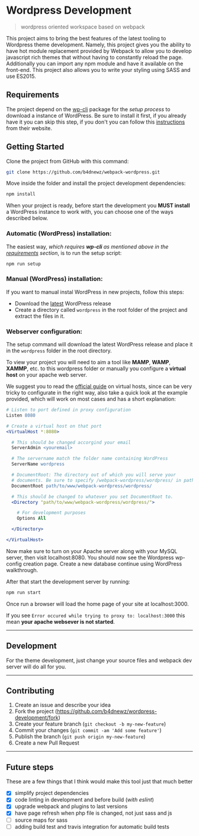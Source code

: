 # Wordpress Development
> wordpress oriented workspace based on webpack

This project aims to bring the best features of the latest tooling to Wordpress theme development. Namely, this project gives you the ability to have hot module replacement provided by Webpack to allow you to develop javascript rich themes that without having to constantly reload the page. Additionally you can import any npm module and have it available on the front-end. This project also allows you to write your styling using SASS and use ES2015.

## Requirements

The project depend on the [wp-cli](http://wp-cli.org/) package for the _setup process_ to download a instance of WordPress. Be sure to install it first, if you already have it you can skip this step, if you don't you can follow this [instructions](http://wp-cli.org/#installing) from their website.

## Getting Started

Clone the project from GitHub with this command:

```bash
git clone https://github.com/b4dnewz/webpack-wordpress.git
```

Move inside the folder and install the project development dependencies:

```bash
npm install
```

When your project is ready, before start the development you __MUST install__ a WordPress instance to work with, you can choose one of the ways described below.

### Automatic (WordPress) installation:

The easiest way, _which requires __wp-cli__ as mentioned above in the [requirements](https://github.com/codekraft-studio/webstart#requirements) section_, is to run the setup script:

```bash
npm run setup
```

### Manual (WordPress) installation:

If you want to manual instal WordPress in new projects, follow this steps:
  * Download the [latest](https://wordpress.org/latest.zip) WordPress release
  * Create a directory called `wordpress` in the root folder of the project and extract the files in it.

### Webserver configuration:

The setup command will download the latest WordPress release and place it in the `wordpress` folder in the root directory.

To view your project you will need to aim a tool like __MAMP__, __WAMP__, __XAMMP__, etc. to this wordpress folder or manually you configure a __virtual host__ on your apache web server.

We suggest you to read the [official guide](https://httpd.apache.org/docs/2.4/vhosts/) on virtual hosts, since can be very tricky to configurate in the right way, also take a quick look at the example provided, which will work on most cases and has a short explanation:

```apache
# Listen to port defined in proxy configuration
Listen 8080

# Create a virtual host on that port
<VirtualHost *:8080>

  # This should be changed accorgind your email
  ServerAdmin <youremail>

  # The servername match the folder name containing WordPress
  ServerName wordpress

  # DocumentRoot: The directory out of which you will serve your
  # documents. Be sure to specify /webpack-wordpress/wordpress/ in path
  DocumentRoot path/to/www/webpack-wordpress/wordpress/

  # This should be changed to whatever you set DocumentRoot to.
  <Directory "path/to/www/webpack-wordpress/wordpress/">

    # For development purposes
    Options All

  </Directory>

</VirtualHost>
```

Now make sure to turn on your Apache server along with your MySQL server, then visit localhost:8080. You should now see the Wordpress wp-config creation page. Create a new database continue using WordPress walkthrough.

After that start the development server by running:

```bash
npm run start
```

Once run a browser will load the home page of your site at localhost:3000.

If you see `Error occured while trying to proxy to: localhost:3000` this mean __your apache websever is not started__.

---

## Development
For the theme development, just change your source files and webpack dev server will do all for you.

---

## Contributing

1. Create an issue and describe your idea
2. Fork the project (https://github.com/b4dnewz/wordpress-development/fork)
3. Create your feature branch (`git checkout -b my-new-feature`)
4. Commit your changes (`git commit -am 'Add some feature'`)
5. Publish the branch (`git push origin my-new-feature`)
6. Create a new Pull Request

---

## Future steps
These are a few things that I think would make this tool just that much better
- [x] simplify project dependencies
- [x] code linting in development and before build (_with eslint_)
- [x] upgrade webpack and plugins to last versions
- [x] have page refresh when php file is changed, not just sass and js
- [ ] source maps for sass
- [ ] adding build test and travis integration for automatic build tests
